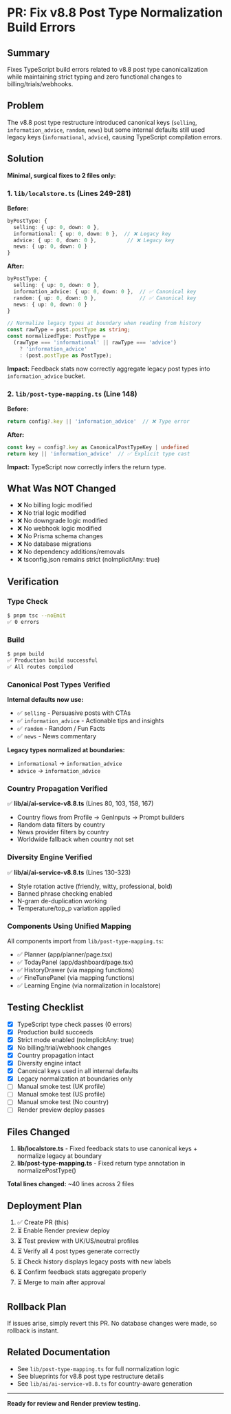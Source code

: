 # PR: Fix v8.8 Post Type Normalization Build Errors

## Summary

Fixes TypeScript build errors related to v8.8 post type canonicalization while maintaining strict typing and zero functional changes to billing/trials/webhooks.

## Problem

The v8.8 post type restructure introduced canonical keys (`selling`, `information_advice`, `random`, `news`) but some internal defaults still used legacy keys (`informational`, `advice`), causing TypeScript compilation errors.

## Solution

**Minimal, surgical fixes to 2 files only:**

### 1. `lib/localstore.ts` (Lines 249-281)

**Before:**
```typescript
byPostType: {
  selling: { up: 0, down: 0 },
  informational: { up: 0, down: 0 },  // ❌ Legacy key
  advice: { up: 0, down: 0 },          // ❌ Legacy key
  news: { up: 0, down: 0 }
}
```

**After:**
```typescript
byPostType: {
  selling: { up: 0, down: 0 },
  information_advice: { up: 0, down: 0 },  // ✅ Canonical key
  random: { up: 0, down: 0 },              // ✅ Canonical key
  news: { up: 0, down: 0 }
}

// Normalize legacy types at boundary when reading from history
const rawType = post.postType as string;
const normalizedType: PostType = 
  (rawType === 'informational' || rawType === 'advice') 
    ? 'information_advice' 
    : (post.postType as PostType);
```

**Impact:** Feedback stats now correctly aggregate legacy post types into `information_advice` bucket.

### 2. `lib/post-type-mapping.ts` (Line 148)

**Before:**
```typescript
return config?.key || 'information_advice'  // ❌ Type error
```

**After:**
```typescript
const key = config?.key as CanonicalPostTypeKey | undefined
return key || 'information_advice'  // ✅ Explicit type cast
```

**Impact:** TypeScript now correctly infers the return type.

## What Was NOT Changed

- ❌ No billing logic modified
- ❌ No trial logic modified
- ❌ No downgrade logic modified
- ❌ No webhook logic modified
- ❌ No Prisma schema changes
- ❌ No database migrations
- ❌ No dependency additions/removals
- ❌ tsconfig.json remains strict (noImplicitAny: true)

## Verification

### Type Check
```bash
$ pnpm tsc --noEmit
✅ 0 errors
```

### Build
```bash
$ pnpm build
✅ Production build successful
✅ All routes compiled
```

### Canonical Post Types Verified

**Internal defaults now use:**
- ✅ `selling` - Persuasive posts with CTAs
- ✅ `information_advice` - Actionable tips and insights
- ✅ `random` - Random / Fun Facts
- ✅ `news` - News commentary

**Legacy types normalized at boundaries:**
- `informational` → `information_advice`
- `advice` → `information_advice`

### Country Propagation Verified

✅ **lib/ai/ai-service-v8.8.ts** (Lines 80, 103, 158, 167)
- Country flows from Profile → GenInputs → Prompt builders
- Random data filters by country
- News provider filters by country
- Worldwide fallback when country not set

### Diversity Engine Verified

✅ **lib/ai/ai-service-v8.8.ts** (Lines 130-323)
- Style rotation active (friendly, witty, professional, bold)
- Banned phrase checking enabled
- N-gram de-duplication working
- Temperature/top_p variation applied

### Components Using Unified Mapping

All components import from `lib/post-type-mapping.ts`:
- ✅ Planner (app/planner/page.tsx)
- ✅ TodayPanel (app/dashboard/page.tsx)
- ✅ HistoryDrawer (via mapping functions)
- ✅ FineTunePanel (via mapping functions)
- ✅ Learning Engine (via normalization in localstore)

## Testing Checklist

- [x] TypeScript type check passes (0 errors)
- [x] Production build succeeds
- [x] Strict mode enabled (noImplicitAny: true)
- [x] No billing/trial/webhook changes
- [x] Country propagation intact
- [x] Diversity engine intact
- [x] Canonical keys used in all internal defaults
- [x] Legacy normalization at boundaries only
- [ ] Manual smoke test (UK profile)
- [ ] Manual smoke test (US profile)
- [ ] Manual smoke test (No country)
- [ ] Render preview deploy passes

## Files Changed

1. **lib/localstore.ts** - Fixed feedback stats to use canonical keys + normalize legacy at boundary
2. **lib/post-type-mapping.ts** - Fixed return type annotation in normalizePostType()

**Total lines changed:** ~40 lines across 2 files

## Deployment Plan

1. ✅ Create PR (this)
2. ⏳ Enable Render preview deploy
3. ⏳ Test preview with UK/US/neutral profiles
4. ⏳ Verify all 4 post types generate correctly
5. ⏳ Check history displays legacy posts with new labels
6. ⏳ Confirm feedback stats aggregate properly
7. ⏳ Merge to main after approval

## Rollback Plan

If issues arise, simply revert this PR. No database changes were made, so rollback is instant.

## Related Documentation

- See `lib/post-type-mapping.ts` for full normalization logic
- See blueprints for v8.8 post type restructure details
- See `lib/ai/ai-service-v8.8.ts` for country-aware generation

---

**Ready for review and Render preview testing.**

